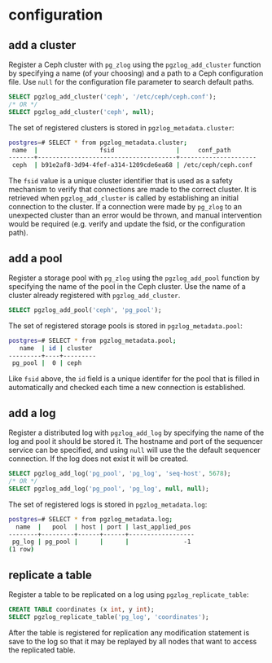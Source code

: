 # configuration

## add a cluster

Register a Ceph cluster with `pg_zlog` using the `pgzlog_add_cluster` function
by specifying a name (of your choosing) and a path to a Ceph configuration
file. Use `null` for the configuration file parameter to search default paths.

```sql
SELECT pgzlog_add_cluster('ceph', '/etc/ceph/ceph.conf');
/* OR */
SELECT pgzlog_add_cluster('ceph', null);
```

The set of registered clusters is stored in `pgzlog_metadata.cluster`:

```bash
postgres=# SELECT * from pgzlog_metadata.cluster;
 name  |                 fsid                 |     conf_path
-------+--------------------------------------+---------------------
 ceph  | b91e2af8-3d94-4fef-a314-1209cde6ea68 | /etc/ceph/ceph.conf
```

The `fsid` value is a unique cluster identifier that is used as a safety
mechanism to verify that connections are made to the correct cluster. It is
retrieved when `pgzlog_add_cluster` is called by establishing an initial
connection to the cluster. If a connection were made by `pg_zlog` to an
unexpected cluster than an error would be thrown, and manual intervention
would be required (e.g. verify and update the fsid, or the configuration
path).

## add a pool

Register a storage pool with `pg_zlog` using the `pgzlog_add_pool` function
by specifying the name of the pool in the Ceph cluster. Use the name of a
cluster already registered with `pgzlog_add_cluster`.

```sql
SELECT pgzlog_add_pool('ceph', 'pg_pool');
```

The set of registered storage pools is stored in `pgzlog_metadata.pool`:

```bash
postgres=# SELECT * from pgzlog_metadata.pool;
   name  | id | cluster 
---------+----+---------
 pg_pool |  0 | ceph
```

Like `fsid` above, the `id` field is a unique identifer for the pool that is
filled in automatically and checked each time a new connection is established.

## add a log

Register a distributed log with `pgzlog_add_log` by specifying the name of the
log and pool it should be stored it. The hostname and port of the sequencer
service can be specified, and using `null` will use the the default sequencer
connection. If the log does not exist it will be created.

```sql
SELECT pgzlog_add_log('pg_pool', 'pg_log', 'seq-host', 5678);
/* OR */
SELECT pgzlog_add_log('pg_pool', 'pg_log', null, null);
```

The set of registered logs is stored in `pgzlog_metadata.log`:

```bash
postgres=# SELECT * from pgzlog_metadata.log;
  name  |   pool  | host | port | last_applied_pos 
--------+---------+------+------+------------------
 pg_log | pg_pool |      |      |               -1
(1 row)
```

## replicate a table

Register a table to be replicated on a log using `pgzlog_replicate_table`:

```sql
CREATE TABLE coordinates (x int, y int);
SELECT pgzlog_replicate_table('pg_log', 'coordinates');
```

After the table is registered for replication any modification statement is
save to the log so that it may be replayed by all nodes that want to access
the replicated table.
